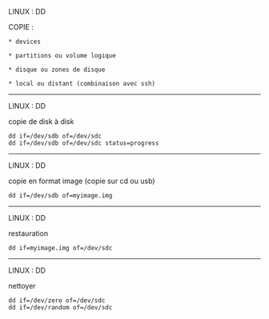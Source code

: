 LINUX : DD

COPIE :

	* devices

	* partitions ou volume logique

	* disque ou zones de disque

	* local ou distant (combinaison avec ssh)



-----------------------------------------
LINUX : DD


copie de disk à disk

```
dd if=/dev/sdb of=/dev/sdc
dd if=/dev/sdb of=/dev/sdc status=progress
```


-----------------------------------------
LINUX : DD


copie en format image (copie sur cd ou usb)

```
dd if=/dev/sdb of=myimage.img
```


-----------------------------------------
LINUX : DD


restauration

```
dd if=myimage.img of=/dev/sdc
```


-----------------------------------------
LINUX : DD


nettoyer

```
dd if=/dev/zero of=/dev/sdc
dd if=/dev/random of=/dev/sdc
```
